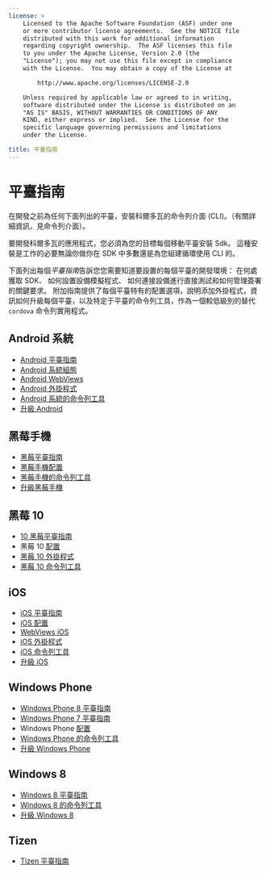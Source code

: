 ```yaml
---
license: >
    Licensed to the Apache Software Foundation (ASF) under one
    or more contributor license agreements.  See the NOTICE file
    distributed with this work for additional information
    regarding copyright ownership.  The ASF licenses this file
    to you under the Apache License, Version 2.0 (the
    "License"); you may not use this file except in compliance
    with the License.  You may obtain a copy of the License at

        http://www.apache.org/licenses/LICENSE-2.0

    Unless required by applicable law or agreed to in writing,
    software distributed under the License is distributed on an
    "AS IS" BASIS, WITHOUT WARRANTIES OR CONDITIONS OF ANY
    KIND, either express or implied.  See the License for the
    specific language governing permissions and limitations
    under the License.

title: 平臺指南
---
```


# 平臺指南

在開發之前為任何下面列出的平臺，安裝科爾多瓦的命令列介面 (CLI)。（有關詳細資訊，見命令列介面）。

要開發科爾多瓦的應用程式，您必須為您的目標每個移動平臺安裝 Sdk。 這種安裝是工作的必要無論你做你在 SDK 中多數還是為您組建循環使用 CLI 的。

下面列出每個*平臺指南*告訴您您需要知道要設置的每個平臺的開發環境： 在何處獲取 SDK、 如何設置設備模擬程式、 如何連接設備進行直接測試和如何管理簽署的關鍵要求。 附加指南提供了每個平臺特有的配置選項，說明添加外掛程式，資訊如何升級每個平臺，以及特定于平臺的命令列工具，作為一個較低級別的替代 `cordova` 命令列實用程式。

## Android 系統

*   [Android 平臺指南](android/index.html)
*   [Android 系統組態](android/config.html)
*   [Android WebViews](android/webview.html)
*   [Android 外掛程式](android/plugin.html)
*   [Android 系統的命令列工具](android/tools.html)
*   [升級 Android](android/upgrading.html)

## 黑莓手機

*   [黑莓平臺指南](blackberry/index.html)
*   [黑莓手機配置](blackberry10/config.html)
*   [黑莓手機的命令列工具](blackberry/tools.html)
*   [升級黑莓手機](blackberry10/upgrading.html)

## 黑莓 10

*   [10 黑莓平臺指南](blackberry10/index.html)
*   黑莓 10 [配置](../../cordova/media/capture/ConfigurationData.html)
*   [黑莓 10 外掛程式](blackberry10/plugin.html)
*   [黑莓 10 命令列工具](blackberry10/tools.html)

## iOS

*   [iOS 平臺指南](ios/index.html)
*   [iOS 配置](ios/config.html)
*   [WebViews iOS](ios/webview.html)
*   [iOS 外掛程式](ios/plugin.html)
*   [iOS 命令列工具](ios/tools.html)
*   [升級 iOS](ios/upgrading.html)

## Windows Phone

*   [Windows Phone 8 平臺指南](wp8/index.html)
*   [Windows Phone 7 平臺指南](wp7/index.html)
*   Windows Phone [配置](../../cordova/media/capture/ConfigurationData.html)
*   [Windows Phone 的命令列工具](wp8/tools.html)
*   [升級 Windows Phone](wp8/upgrading.html)

## Windows 8

*   [Windows 8 平臺指南](win8/index.html)
*   [Windows 8 的命令列工具](win8/tools.html)
*   [升級 Windows 8](win8/upgrading.html)

## Tizen

*   [Tizen 平臺指南](tizen/index.html)